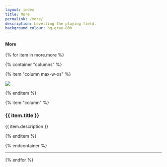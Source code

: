 ```yaml
---
layout: index
title: More
permalink: /more/
description: Levelling the playing field.
background_colour: bg-gray-800
---
```


#### More

{% for item in more.more %}

{% container "columns" %}

{% item "column max-w-xs" %}

<img src="{{ item.image }}">

{% enditem %}

{% item "column" %}

### {{ item.title }}

{{ item.description }}

{% enditem %}

{% endcontainer %}

---

{% endfor %}
